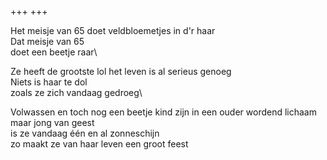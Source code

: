 +++
+++

Het meisje van 65
doet veldbloemetjes in d'r haar\
Dat meisje van 65\
doet een beetje raar\

Ze heeft de grootste lol
het leven is al serieus genoeg\
Niets is haar te dol\
zoals ze zich vandaag gedroeg\

Volwassen en toch nog een beetje kind zijn
in een ouder wordend lichaam maar jong van geest\
is ze vandaag één en al zonneschijn\
zo maakt ze van haar leven een groot feest
